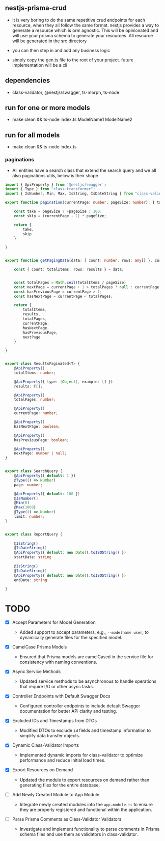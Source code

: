 ## nestjs-prisma-crud

- it is very boring to do the same repetitive crud endpoints for each resource, when they all follow the same format. nestjs provides a way to generate a resource which is orm agnostic. This will be opinionated and will use your prisma schema to generate your resources. All resource will be generated in the src directory

- you can then step in and add any business logic

- simply copy the gen.ts file to the root of your project. future implementation will be a cli

## dependencies
- class-validator, @nestjs/swagger, ts-morph, ts-node 


## run for one or more models
- make clean && ts-node index.ts ModelName1 ModelName2 

## run for all models
- make clean && ts-node index.ts 

### paginations
- All entities have a search class that extend the search query and we all also paginations utils, below is their shape

```ts
import { ApiProperty } from '@nestjs/swagger';
import { Type } from "class-transformer";
import { IsNumber, Min, Max, IsString, IsDateString } from "class-validator";

export function pagination(currentPage: number, pageSize: number): { take: number, skip: number } {

    const take = pageSize ? +pageSize : 100;
    const skip = (currentPage - 1) * pageSize;

    return {
        take,
        skip
    }

}


export function getPagingData(data: { count: number, rows: any[] }, currentPage: number, pageSize: number) {

    const { count: totalItems, rows: results } = data;


    const totalPages = Math.ceil(totalItems / pageSize)
    const nextPage = currentPage + 1 > totalPages ? null : currentPage + 1;
    const hasPreviousPage = currentPage > 1;
    const hasNextPage = currentPage < totalPages;

    return {
        totalItems,
        results,
        totalPages,
        currentPage,
        hasNextPage,
        hasPreviousPage,
        nextPage
    }

}


export class ResultsPaginated<T> {
    @ApiProperty()
    totalItems: number;

    @ApiProperty({ type: [Object], example: [] })
    results: T[];

    @ApiProperty()
    totalPages: number;

    @ApiProperty()
    currentPage: number;

    @ApiProperty()
    hasNextPage: boolean;

    @ApiProperty()
    hasPreviousPage: boolean;

    @ApiProperty()
    nextPage: number | null;
}


export class SearchQuery {
    @ApiProperty({ default: 1 })
    @Type(() => Number)
    page: number;

    @ApiProperty({ default: 100 })
    @IsNumber()
    @Min(0)
    @Max(1000)
    @Type(() => Number)
    limit: number;
}


export class ReportQuery {
   
    @IsString()
    @IsDateString()
    @ApiProperty({ default: new Date().toISOString() })
    startDate: string
    
    @IsString()
    @IsDateString()
    @ApiProperty({ default: new Date().toISOString() })
    endDate: string
   
}


```

# TODO

- [x] Accept Parameters for Model Generation
  - Added support to accept parameters, e.g., `--modelname user`, to dynamically generate files for the specified model.

- [x] CamelCase Prisma Models
  - Ensured that Prisma models are camelCased in the service file for consistency with naming conventions.

- [x] Async Service Methods
  - Updated service methods to be asynchronous to handle operations that require I/O or other async tasks.

- [x] Controller Endpoints with Default Swagger Docs
  - Configured controller endpoints to include default Swagger documentation for better API clarity and testing.

- [x] Excluded IDs and Timestamps from DTOs
  - Modified DTOs to exclude `id` fields and timestamp information to simplify data transfer objects.

- [x] Dynamic Class-Validator Imports
  - Implemented dynamic imports for class-validator to optimize performance and reduce initial load times.

- [x] Export Resources on Demand
  - Updated the module to export resources on demand rather than generating files for the entire database.

- [ ] Add Newly Created Module to App Module
  - Integrate newly created modules into the `app.module.ts` to ensure they are properly registered and functional within the application.

- [ ] Parse Prisma Comments as Class-Validator Validators
  - Investigate and implement functionality to parse comments in Prisma schema files and use them as validators in class-validator.



